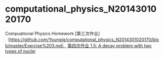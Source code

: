 # computational_physics_N2014301020170
Compuational Physics Homework
[第三次作业]（https://github.com/Youngjg/computational_physics_N2014301020170/blob/master/Exercise%203.md）
[第四次作业 1.5: A decay problem with two types of nuclei](https://www.zybuluo.com/Youngjg/note/505520)
